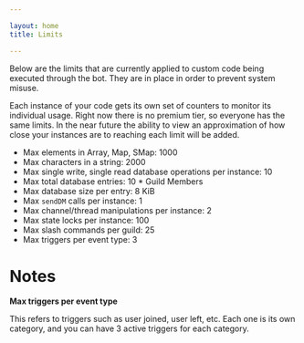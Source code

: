 ```yaml
---

layout: home
title: Limits

---
```


Below are the limits that are currently applied to custom code being executed through the bot. They are in place in order to prevent system misuse.

Each instance of your code gets its own set of counters to monitor its individual usage. Right now there is no premium tier, so everyone has the same limits. In the near future the ability to view an approximation of how close your instances are to reaching each limit will be added.

* Max elements in Array, Map, SMap: 1000
* Max characters in a string: 2000
* Max single write, single read database operations per instance: 10
* Max total database entries: 10 * Guild Members
* Max database size per entry: 8 KiB
* Max `sendDM` calls per instance: 1
* Max channel/thread manipulations per instance: 2
* Max state locks per instance: 100
* Max slash commands per guild: 25
* Max triggers per event type: 3

# Notes

**Max triggers per event type**

This refers to triggers such as user joined, user left, etc. Each one is its own category, and you can have 3 active triggers for each category.